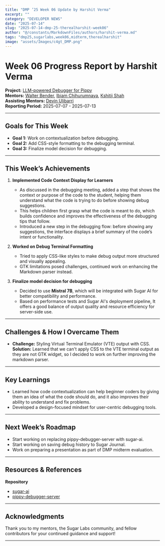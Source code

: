 ```yaml
---
title: "DMP ’25 Week 06 Update by Harshit Verma"
excerpt: ""
category: "DEVELOPER NEWS"
date: "2025-07-14"
slug: "2025-07-14-dmp-25-therealharshit-week06"
author: "@/constants/MarkdownFiles/authors/harshit-verma.md"
tags: "dmp25,sugarlabs,week06,midterm,therealharshit"
image: "assets/Images/c4gt_DMP.png"
---
```


<!-- markdownlint-disable -->

# Week 06 Progress Report by Harshit Verma

**Project:** [LLM-powered Debugger for Pippy](https://github.com/sugarlabs/Pippy/issues/95)  
**Mentors:** [Walter Bender](https://github.com/walterbender), [Ibiam Chihurumnaya](https://github.com/chimosky), [Kshitij Shah](https://github.com/kshitijdshah99)  
**Assisting Mentors:** [Devin Ulibarri](https://github.com/pikurasa)  
**Reporting Period:** 2025-07-07 - 2025-07-13   

---

## Goals for This Week

- **Goal 1:** Work on contextualization before debugging.
- **Goal 2:** Add CSS-style formatting to the debugging terminal.
- **Goal 3:** Finalize model decision for debugging.

---

## This Week’s Achievements

1. **Implemented Code Context Display for Learners**  
   - As discussed in the debugging meeting, added a step that shows the context or purpose of the code to the student, helping them understand what the code is trying to do before showing debug suggestions.
   - This helps children first grasp what the code is meant to do, which builds confidence and improves the effectiveness of the debugging tips that follow.
   - Introduced a new step in the debugging flow: before showing any suggestions, the interface displays a brief summary of the code’s intent or functionality.

2. **Worked on Debug Terminal Formatting**  
   - Tried to apply CSS-like styles to make debug output more structured and visually appealing.
   - GTK limitations posed challenges, continued work on enhancing the Markdown parser instead.

3. **Finalize model decision for debugging**  
   - Decided to use **Mistral 7B**, which will be integrated with Sugar AI for better compatibility and performance.
   - Based on performance tests and Sugar AI's deployment pipeline, It offers a good balance of output quality and resource efficiency for server-side use.

---

## Challenges & How I Overcame Them

- **Challenge:** Styling Virtual Terminal Emulator (VTE) output with CSS.  
  **Solution:** Learned that we can't apply CSS to the VTE terminal output as they are not GTK widget, so I decided to work on further improving the markdown parser.

---

## Key Learnings

- Learned how code contextualization can help beginner coders by giving them an idea of what the code should do, and it also improves their ability to understand and fix problems.
- Developed a design-focused mindset for user-centric debugging tools.

---

## Next Week’s Roadmap

- Start working on replacing pippy-debugger-server with sugar-ai.
- Start working on saving debug history to Sugar Journal.
- Work on preparing a presentation as part of DMP midterm evaluation.

---
## Resources & References

**Repository**
- [sugar-ai](https://github.com/sugarlabs/sugar-ai)
- [pippy-debugger-server](https://github.com/therealharshit/pippy-debugger-server)

---

## Acknowledgments

Thank you to my mentors, the Sugar Labs community, and fellow contributors for your continued guidance and support!

---
